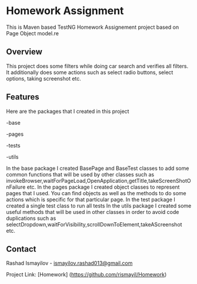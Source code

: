 # Homework Assignment

This is Maven based TestNG Homework Assignement project based on Page Object model.re

## Overview

This project does some filters while doing car search and verifies all filters.
It additionally does some actions such as select radio buttons, select options, taking screenshot etc.

## Features

Here are the packages that I created in this project

-base

-pages

-tests

-utils

In the base package I created BasePage and BaseTest classes to add some common functions that will be used by other classes such as invokeBrowser,waitForPageLoad,OpenApplication,getTitle,takeScreenShotOnFailure etc.
In the pages package I created object classes to represent pages that I used. You can find objects as well as the methods to do some actions which is specific for that particular page.
In the test package I created a single test class to run all tests
In the utils package I created some useful methods that will be used in other classes in order to avoid code duplications such as selectDropdown,waitForVisibility,scrollDownToElement,takeAScreenshot etc.

## Contact

Rashad Ismayilov - ismayilov.rashad013@gmail.com

Project Link: [Homework] (https://github.com/rismayil/Homework)
 